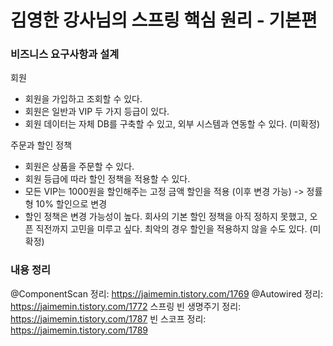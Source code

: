 # 김영한 강사님의 스프링 핵심 원리 - 기본편

### 비즈니스 요구사항과 설계

회원
* 회원을 가입하고 조회할 수 있다.
* 회원은 일반과 VIP 두 가지 등급이 있다.
* 회원 데이터는 자체 DB를 구축할 수 있고, 외부 시스템과 연동할 수 있다. (미확정)

주문과 할인 정책
* 회원은 상품을 주문할 수 있다.
* 회원 등급에 따라 할인 정책을 적용할 수 있다.
* 모든 VIP는 1000원을 할인해주는 고정 금액 할인을 적용 (이후 변경 가능) -> 정률형 10% 할인으로 변경
* 할인 정책은 변경 가능성이 높다. 회사의 기본 할인 정책을 아직 정하지 못했고, 오픈 직전까지 고민을 미루고 싶다. 최악의 경우 할인을 적용하지 않을 수도 있다. (미확정)

### 내용 정리
@ComponentScan 정리: https://jaimemin.tistory.com/1769
@Autowired 정리: https://jaimemin.tistory.com/1772
스프링 빈 생명주기 정리: https://jaimemin.tistory.com/1787
빈 스코프 정리: https://jaimemin.tistory.com/1789
